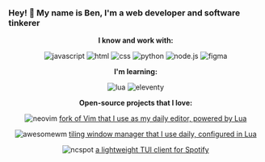### Hey! 👋 My name is Ben, I'm a web developer and software tinkerer

<div align="center">

**I know and work with:**
  
![javascript](https://img.shields.io/badge/javascript-f7df1e?&style=for-the-badge&logo=javascript&logoColor=black)
![html](https://img.shields.io/badge/html-ec642a?&style=for-the-badge&logo=html5&logoColor=white)
![css](https://img.shields.io/badge/css-007acc?&style=for-the-badge&logo=css3&logoColor=white)
![python](https://img.shields.io/badge/python-3776AB?style=for-the-badge&logo=python&logoColor=ffdf5a)
![node.js](https://img.shields.io/badge/node.js-339933?style=for-the-badge&logo=node.js&logoColor=white)
![figma](https://img.shields.io/badge/figma-f24e1e?style=for-the-badge&logo=figma&logoColor=white)

</div>

<div align="center">

**I'm learning:**
  
![lua](https://img.shields.io/badge/lua-2c2d72?&style=for-the-badge&logo=lua&logoColor=white)
![eleventy](https://img.shields.io/badge/eleventy-000000?style=for-the-badge&logo=eleventy&logoColor=white)

</div>

<div align="center">

**Open-source projects that I love:**

![neovim](https://img.shields.io/badge/neovim-3789cb?&style=for-the-badge&logo=neovim&logoColor=73b05f)
[fork of Vim that I use as my daily editor, powered by Lua](https://github.com/neovim/neovim)

![awesomewm](https://img.shields.io/badge/awesomeWM-535d6c?&style=for-the-badge&logo=awesomewm&logoColor=white)
[tiling window manager that I use daily, configured in Lua](https://github.com/neovim/neovim)

![ncspot](https://img.shields.io/badge/ncspot-37fc7c?&style=for-the-badge&logo=spotify&logoColor=black)
[a lightweight TUI client for Spotify](https://github.com/hrkfdn/ncspot)

</div>
